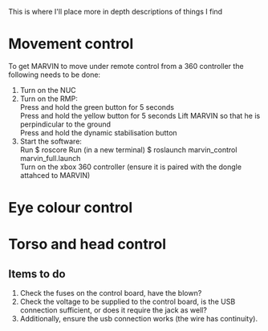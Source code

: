 This is where I'll place more in depth descriptions of things I find  

# Movement control  
To get MARVIN to move under remote control from a 360 controller the following needs to be done:  
1. Turn on the NUC  
2. Turn on the RMP:  
Press and hold the green button for 5 seconds  
Press and hold the yellow button for 5 seconds
Lift MARVIN so that he is perpindicular to the ground  
Press and hold the dynamic stabilisation button  
3. Start the software:  
Run $ roscore
Run (in a new terminal) $ roslaunch marvin_control marvin_full.launch  
Turn on the xbox 360 controller (ensure it is paired with the dongle attahced to MARVIN)

# Eye colour control
# Torso and head control
## Items to do   
1. Check the fuses on the control board, have the blown?  
2. Check the voltage to be supplied to the control board, is the USB connection sufficient, or does it require the jack as well?  
3. Additionally, ensure the usb connection works (the wire has continuity).
